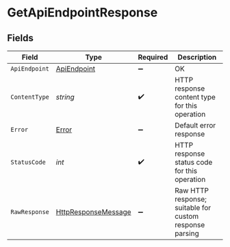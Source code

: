 # GetApiEndpointResponse


## Fields

| Field                                                                                                                | Type                                                                                                                 | Required                                                                                                             | Description                                                                                                          |
| -------------------------------------------------------------------------------------------------------------------- | -------------------------------------------------------------------------------------------------------------------- | -------------------------------------------------------------------------------------------------------------------- | -------------------------------------------------------------------------------------------------------------------- |
| `ApiEndpoint`                                                                                                        | [ApiEndpoint](../../Models/Shared/ApiEndpoint.md)                                                                    | :heavy_minus_sign:                                                                                                   | OK                                                                                                                   |
| `ContentType`                                                                                                        | *string*                                                                                                             | :heavy_check_mark:                                                                                                   | HTTP response content type for this operation                                                                        |
| `Error`                                                                                                              | [Error](../../Models/Shared/Error.md)                                                                                | :heavy_minus_sign:                                                                                                   | Default error response                                                                                               |
| `StatusCode`                                                                                                         | *int*                                                                                                                | :heavy_check_mark:                                                                                                   | HTTP response status code for this operation                                                                         |
| `RawResponse`                                                                                                        | [HttpResponseMessage](https://learn.microsoft.com/en-us/dotnet/api/system.net.http.httpresponsemessage?view=net-5.0) | :heavy_minus_sign:                                                                                                   | Raw HTTP response; suitable for custom response parsing                                                              |